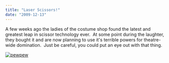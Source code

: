 ```yaml
---
title: "Laser Scissors!"
date: "2009-12-13"
---
```


A few weeks ago the ladies of the costume shop found the latest and greatest leap in scissor technology ever.  At some point during the laughter, they bought it and are now planning to use it's terrible powers for theatre-wide domination.  Just be careful, you could put an eye out with that thing.

[![pewpew](../images/pewpew.jpg "pewpew")](http://scenic-shop.com/wp/wp-content/uploads/2009/12/pewpew.jpg)
